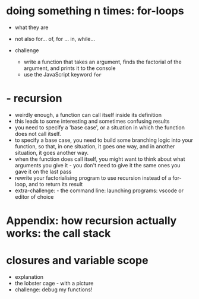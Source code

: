 
# doing something n times: for-loops
- what they are
- not also for... of, for ... in, while...

- challenge
  - write a function that takes an argument, finds the factorial of the argument, and prints it to the console
  - use the JavaScript keyword `for`


# - recursion

- weirdly enough, a function can call itself inside its definition
- this leads to some interesting and sometimes confusing results
- you need to specify a 'base case', or a situation in which the function does not call itself.
- to specify a base case, you need to build some branching logic into your function, so that, in one situation, it goes one way, and in another situation, it goes another way.
- when the function does call itself, you might want to think about what arguments you give it - you don't need to give it the same ones you gave it on the last pass
- rewrite your factorialising program to use recursion instead of a for-loop, and to return its result
- extra-challenge: - the command line: launching programs: vscode or editor of choice

# Appendix: how recursion actually works: the call stack

# closures and variable scope

- explanation
- the lobster cage - with a picture
- challenge: debug my functions!
